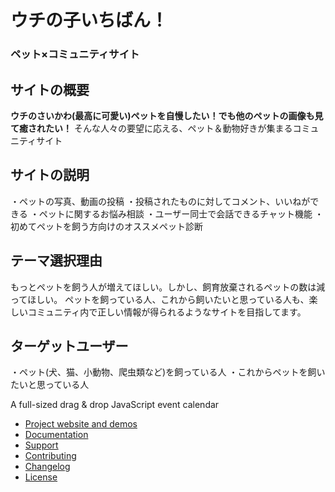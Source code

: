# ウチの子いちばん！
### ペット×コミュニティサイト

## サイトの概要
**ウチのさいかわ(最高に可愛い)ペットを自慢したい！でも他のペットの画像も見て癒されたい！**
そんな人々の要望に応える、ペット＆動物好きが集まるコミュニティサイト

## サイトの説明
・ペットの写真、動画の投稿
・投稿されたものに対してコメント、いいねができる
・ペットに関するお悩み相談
・ユーザー同士で会話できるチャット機能
・初めてペットを飼う方向けのオススメペット診断

## テーマ選択理由
もっとペットを飼う人が増えてほしい。しかし、飼育放棄されるペットの数は減ってほしい。
ペットを飼っている人、これから飼いたいと思っている人も、楽しいコミュニティ内で正しい情報が得られるようなサイトを目指してます。

## ターゲットユーザー
・ペット(犬、猫、小動物、爬虫類など)を飼っている人
・これからペットを飼いたいと思っている人




A full-sized drag & drop JavaScript event calendar

- [Project website and demos](http://fullcalendar.io/)
- [Documentation](http://fullcalendar.io/docs)
- [Support](http://fullcalendar.io/support)
- [Contributing](CONTRIBUTING.md)
- [Changelog](CHANGELOG.md)
- [License](LICENSE.txt)
